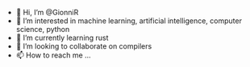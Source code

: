 - 👋 Hi, I’m @GionniR
- 👀 I’m interested in machine learning, artificial intelligence, computer science, python
- 🌱 I’m currently learning rust
- 💞️ I’m looking to collaborate on compilers 
- 📫 How to reach me ...

<!---
GionniR/GionniR is a ✨ special ✨ repository because its `README.md` (this file) appears on your GitHub profile.
You can click the Preview link to take a look at your changes.
--->
